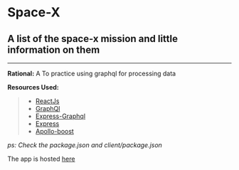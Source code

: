 # Space-X

## A list of the space-x mission and little information on them

---

**Rational:** A To practice using graphql for processing data

**Resources Used:**

> - [ReactJs](https://reactjs.org/docs/getting-started.html)
> - [GraphQl](https://reactjs.org/docs/getting-started.html)
> - [Express-Graphql](https://github.com/graphql/express-graphql)
> - [Express](https://expressjs.com/en/5x/api.html)
> - [Apollo-boost](https://www.apollographql.com/docs/react/get-started/)

_ps: Check the package.json and client/package.json_

The app is hosted [here](https://sanusi-space-x.herokuapp.com/)
